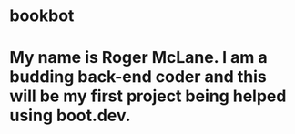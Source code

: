 # bookbot
# My name is Roger McLane. I am a budding back-end coder and this will be my first project being helped using boot.dev.
